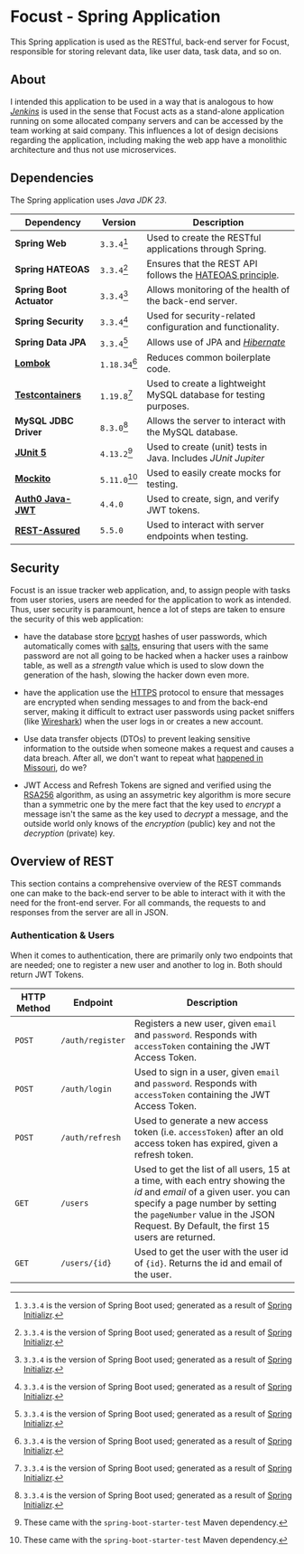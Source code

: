 # Focust - Spring Application
This Spring application is used as the RESTful, back-end server for Focust, responsible for storing relevant data, like user data, task data, and so on.

## About
I intended this application to be used in a way that is analogous to how [*Jenkins*](https://www.jenkins.io/) is used in the sense that Focust acts as a stand-alone application running on some allocated company servers and can be accessed by the team working at said company. This influences a lot of design decisions regarding the application, including making the web app have a monolithic architecture and thus not use microservices.

## Dependencies
The Spring application uses *Java JDK 23*.

| Dependency | Version | Description |
|--- |---|--- |
| **Spring Web** | `3.3.4`[^1] | Used to create the RESTful applications through Spring. |
| **Spring HATEOAS** | `3.3.4`[^1] | Ensures that the REST API follows the [HATEOAS principle](https://en.wikipedia.org/wiki/HATEOAS). |
| **Spring Boot Actuator** | `3.3.4`[^1] | Allows monitoring of the health of the back-end server. |
| **Spring Security** | `3.3.4`[^1] | Used for security-related configuration and functionality. |
| **Spring Data JPA** | `3.3.4`[^1] | Allows use of JPA and [*Hibernate*](https://hibernate.org/) |
| [**Lombok**](https://projectlombok.org/) | `1.18.34`[^1] | Reduces common boilerplate code. |
| [**Testcontainers**](https://testcontainers.com/) | `1.19.8`[^1] | Used to create a lightweight MySQL database for testing purposes. |
| **MySQL JDBC Driver** | `8.3.0`[^1] | Allows the server to interact with the MySQL database. |
| [**JUnit 5**](https://junit.org/junit5/) | `4.13.2`[^2] | Used to create (unit) tests in Java. Includes *JUnit Jupiter* |
| [**Mockito**](https://site.mockito.org/) | `5.11.0`[^2] | Used to easily create mocks for testing. |
| [**Auth0 Java-JWT**](https://github.com/auth0/java-jwt) | `4.4.0` | Used to create, sign, and verify JWT tokens. |
| [**REST-Assured**](https://rest-assured.io/) | `5.5.0` | Used to interact with server endpoints when testing. |

[^1]: `3.3.4` is the version of Spring Boot used; generated as a result of [Spring Initializr](../resources/images/spring-initializr.png).
[^2]: These came with the `spring-boot-starter-test` Maven dependency.

## Security
Focust is an issue tracker web application, and, to assign people with tasks from user stories, users are needed for the application to work as intended. Thus, user security is paramount, hence a lot of steps are taken to ensure the security of this web application:

* have the database store [bcrypt](https://en.wikipedia.org/wiki/Bcrypt) hashes of user passwords, which automatically comes with [salts](https://en.wikipedia.org/wiki/Salt_(cryptography)), ensuring that users with the same password are not all going to be hacked when a hacker uses a rainbow table, as well as a *strength* value which is used to slow down the generation of the hash, slowing the hacker down even more.

* have the application use the [HTTPS](https://en.wikipedia.org/wiki/HTTPS) protocol to ensure that messages are encrypted when sending messages to and from the back-end server, making it difficult to extract user passwords using packet sniffers (like [Wireshark](https://www.wireshark.org/)) when the user logs in or creates a new account. 

* Use data transfer objects (DTOs) to prevent leaking sensitive information to the outside when someone makes a request and causes a data breach. After all, we don't want to repeat what [happened in Missouri](https://arstechnica.com/tech-policy/2021/10/viewing-website-html-code-is-not-illegal-or-hacking-prof-tells-missouri-gov/), do we?

* JWT Access and Refresh Tokens are signed and verified using the [RSA256](https://en.wikipedia.org/wiki/RSA_(cryptosystem)) algorithm, as using an assymetric key algorithm is more secure than a symmetric one by the mere fact that the key used to *encrypt* a message isn't the same as the key used to *decrypt* a message, and the outside world only knows of the *encryption* (public) key and not the *decryption* (private) key.

## Overview of REST
This section contains a comprehensive overview of the REST commands one can make to the back-end server to be able to interact with it with the need for the front-end server. For all commands, the requests to and responses from the server are all in JSON.

### Authentication & Users
When it comes to authentication, there are primarily only two endpoints that are needed; one to register a new user and another to log in. Both should return JWT Tokens.

| HTTP Method | Endpoint | Description
| --- |--- |--- |
| `POST` | `/auth/register` | Registers a new user, given `email` and `password`. Responds with `accessToken` containing the JWT Access Token. |
| `POST` | `/auth/login` | Used to sign in a user, given `email` and `password`. Responds with `accessToken` containing the JWT Access Token. |
| `POST` | `/auth/refresh` | Used to generate a new access token (i.e. `accessToken`) after an old access token has expired, given a refresh token. |
| `GET` | `/users` | Used to get the list of all users, 15 at a time, with each entry showing the *id* and *email* of a given user. you can specify a page number by setting the `pageNumber` value in the JSON Request. By Default, the first 15 users are returned. |
| `GET` | `/users/{id}` | Used to get the user with the user id of `{id}`. Returns the id and email of the user.